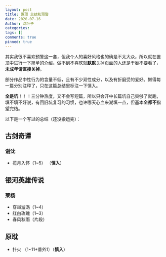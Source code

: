 ```yaml
---
layout: post
title: 置顶 总结和预警
date: 2020-07-16
Author: 沈叶子
categories: 
tags: []
comments: true
pinned: true
--- 
```


其实我很不喜欢预警这一套，但我个人的喜好风格也的确是不太大众，所以就在置顶中进行一下简单的介绍，做不到不喜欢就**默默**关掉页面的人还是干脆不要看了，**未成年请直接关掉**。

部分作品中性行为的含量不低，且有不少双性成分，以及有折磨受的爱好。懒得每一篇分别注释了，只在这篇总结里标注一下慎入。

**全是坑**！！！三分钟热度，又不会写短篇，所以只会开中长篇坑自己爽够了就跑，填不填不好说，有回旧坑复习的习惯，也许哪天心血来潮填一点，但基本**全都不**指望完结。

以下是一个写过的总结（还没搬运完）：

## 古剑奇谭
### 谢沈
* 揽月入怀（1~5） （**慎入**）

## 银河英雄传说
### 莱杨
* 穿越漩涡（1~4）
* 红白玫瑰（1~3）
* 春风秋雨（片段）

## 原耽
* 扑火 （1~11+番外1）（**慎入**）



